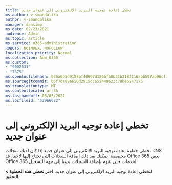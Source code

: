 ```yaml
---
title: تخطي إعادة توجيه البريد الإلكتروني إلى عنوان جديد
ms.author: v-smandalika
author: v-smandalika
manager: dansimp
ms.date: 02/23/2021
audience: Admin
ms.topic: article
ms.service: o365-administration
ROBOTS: NOINDEX, NOFOLLOW
localization_priority: Normal
ms.collection: Adm_O365
ms.custom:
- "9002531"
- "7375"
ms.openlocfilehash: 036a6b5d9188bf40607d186bfb0b31b3182116abb597ab96cfad48f9b3026936
ms.sourcegitcommit: b5f7da89a650d2915dc652449623c78be6247175
ms.translationtype: MT
ms.contentlocale: ar-SA
ms.lasthandoff: 08/05/2021
ms.locfileid: "53966672"
---
```

# <a name="skip-redirecting-email-to-new-address"></a>تخطي إعادة توجيه البريد الإلكتروني إلى عنوان جديد

تخطي خطوة إعادة توجيه البريد الإلكتروني إلى عنوان جديد إذا كان لديك سجلات DNS مخصصة. يمكنك بعد ذلك إضافة السجلات التي تحتاج إليها لاحقا. قد Office 365 بعض Office 365 الخدمات حتى تقوم بإضافة السجلات يدويا إلى جهة التسجيل.

لتخطي إعادة توجيه البريد الإلكتروني إلى عنوان جديد، اختر **تخطي هذه الخطوة > التحقق.**
